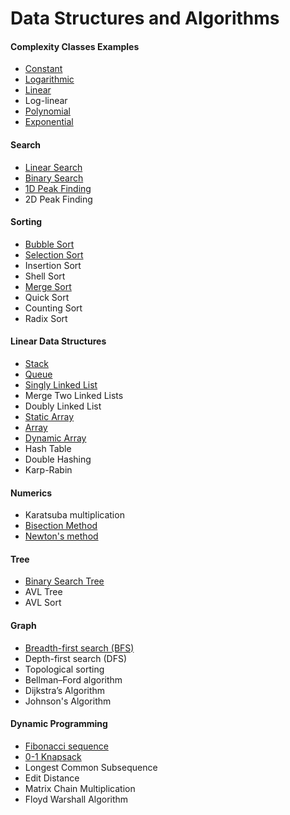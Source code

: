 # Data Structures and Algorithms

#### Complexity Classes Examples

- [Constant](https://github.com/shazzad-hasan/Algorithms/blob/main/complexity_classes/constant.py)
- [Logarithmic](https://github.com/shazzad-hasan/Algorithms/blob/main/complexity_classes/logarithmic.py)
- [Linear](https://github.com/shazzad-hasan/Algorithms/blob/main/complexity_classes/linear.py)
- Log-linear
- [Polynomial](https://github.com/shazzad-hasan/Algorithms/blob/main/complexity_classes/quadratic.py)
- [Exponential](https://github.com/shazzad-hasan/Algorithms/blob/main/complexity_classes/exponential.py)

#### Search

- [Linear Search](https://github.com/shazzad-hasan/Algorithms/blob/main/sorting_and_searching/Linear_Search.py)
- [Binary Search](https://github.com/shazzad-hasan/Algorithms/blob/main/sorting_and_searching/Binary_Search.py)
- [1D Peak Finding](https://github.com/shazzad-hasan/Algorithms/blob/main/sorting_and_searching/Peak_Element.py)
- 2D Peak Finding

#### Sorting

- [Bubble Sort](https://github.com/shazzad-hasan/Algorithms/blob/main/sorting_and_searching/Bubble_Sort.py)
- [Selection Sort](https://github.com/shazzad-hasan/Algorithms/blob/main/sorting_and_searching/Selection_Sort.py)
- Insertion Sort
- Shell Sort
- [Merge Sort](https://github.com/shazzad-hasan/Algorithms/blob/main/sorting_and_searching/Merge_Sort.py)
- Quick Sort
- Counting Sort
- Radix Sort

#### Linear Data Structures

- [Stack](https://github.com/shazzad-hasan/Algorithms/blob/main/linear_data_stractures/stack.py)
- [Queue](https://github.com/shazzad-hasan/Algorithms/blob/main/linear_data_stractures/queue.py)
- [Singly Linked List](https://github.com/shazzad-hasan/Algorithms/blob/main/linear_data_stractures/singly_linked_list.py)
- Merge Two Linked Lists
- Doubly Linked List
- [Static Array](https://github.com/shazzad-hasan/Algorithms/blob/main/linear_data_stractures/static_array.py)
- [Array](https://github.com/shazzad-hasan/Algorithms/blob/main/linear_data_stractures/array.py)
- [Dynamic Array](https://github.com/shazzad-hasan/Algorithms/blob/main/linear_data_stractures/dynamic_array.py)
- Hash Table
- Double Hashing
- Karp-Rabin

#### Numerics

- Karatsuba multiplication  
- [Bisection Method](https://github.com/shazzad-hasan/Algorithms/blob/main/numerics/bisection.py)
- [Newton's method](https://github.com/shazzad-hasan/Algorithms/blob/main/numerics/newton.py)

#### Tree

- [Binary Search Tree](https://github.com/shazzad-hasan/Algorithms/blob/main/tree/binary_search_tree.py)
- AVL Tree
- AVL Sort

#### Graph

- [Breadth-first search (BFS)](https://github.com/shazzad-hasan/Algorithms/blob/main/graph/breadth_first_search.py)
- Depth-first search (DFS)
- Topological sorting
- Bellman–Ford algorithm
- Dijkstra’s Algorithm
- Johnson's Algorithm

#### Dynamic Programming

- [Fibonacci sequence](https://github.com/shazzad-hasan/Algorithms/blob/main/dynamic_programming/fibonacci.py)
- [0-1 Knapsack](https://github.com/shazzad-hasan/Algorithms/blob/main/dynamic_programming/knapsack.py)
- Longest Common Subsequence
- Edit Distance
- Matrix Chain Multiplication
- Floyd Warshall Algorithm
